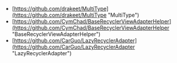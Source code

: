 
- [https://github.com/drakeet/MultiType](https://github.com/drakeet/MultiType "MultiType")
- [https://github.com/CymChad/BaseRecyclerViewAdapterHelper](https://github.com/CymChad/BaseRecyclerViewAdapterHelper "BaseRecyclerViewAdapterHelper")
- [https://github.com/CarGuo/LazyRecyclerAdapter](https://github.com/CarGuo/LazyRecyclerAdapter "LazyRecyclerAdapter")